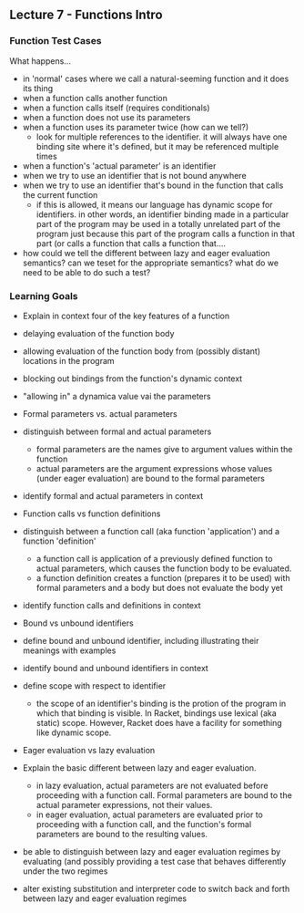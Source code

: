 

## Lecture 7 - Functions Intro ##

### Function Test Cases ###

What happens...

 - in 'normal' cases where we call a natural-seeming function and it does its thing
 - when a function calls another function
 - when a function calls itself (requires conditionals)
 - when a function does not use its parameters
 - when a function uses its parameter twice (how can we tell?)
 	- look for multiple references to the identifier. it will always have one binding site where it's defined, but it may be referenced multiple times
 - when a function's 'actual parameter' is an identifier
 - when we try to use an identifier that is not bound anywhere
 - when we try to use an identifier that's bound in the function that calls the current function
 	- if this is allowed, it means our language has dynamic scope for identifiers. in other words, an identifier binding made in a particular part of the program may be used in a totally unrelated part of the program just because this part of the program calls a function in that part (or calls a function that calls a function that....
 - how could we tell the different between lazy and eager evaluation semantics? can we teset for the appropriate semantics? what do we need to be able to do such a test?
 	

### Learning Goals ###

- Explain in context four of the key features of a function
 - delaying evaluation of the function body
 - allowing evaluation of the function body from (possibly distant) locations in the program
 - blocking out bindings from the function's dynamic context
 - "allowing in" a dynamica value vai the parameters

- Formal parameters vs. actual parameters
 - distinguish between formal and actual parameters
 	- formal parameters are the names give to argument values within the function
 	- actual parameters are the argument expressions whose values (under eager evaluation) are bound to the formal parameters
 - identify formal and actual parameters in context

- Function calls vs function definitions
 - distinguish between a function call (aka function 'application') and a function 'definition'
 	- a function call is application of a previously defined function to actual parameters, which causes the function body to be evaluated.
 	- a function definition creates a function (prepares it to be used) with formal parameters and a body but does not evaluate the body yet
 - identify function calls and definitions in context

 - Bound vs unbound identifiers
  - define bound and unbound identifier, including illustrating their meanings with examples
  - identify bound and unbound identifiers in context
  - define scope with respect to identifier
  	- the scope of an identifier's binding is the protion of the program in which that binding is visible. In Racket, bindings use lexical (aka static) scope. However, Racket does have a facility for something like dynamic scope.

 - Eager evaluation vs lazy evaluation
  - Explain the basic different between lazy and eager evaluation.
  	- in lazy evaluation, actual parameters are not evaluated before proceeding with a function call. Formal parameters are bound to the actual parameter expressions, not their values.
  	- in eager evaluation, actual parameters are evaluated prior to proceeding with a function call, and the function's formal parameters are bound to the resulting values.
  - be able to distinguish between lazy and eager evaluation regimes by evaluating (and possibly providing a test case that behaves differently under the two regimes
  - alter existing substitution and interpreter code to switch back and forth between lazy and eager evaluation regimes
  	
  
